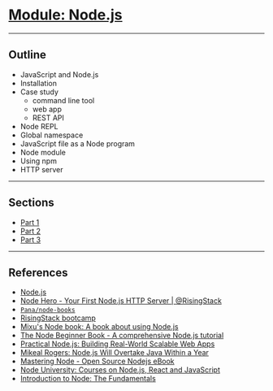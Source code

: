 # [Module: Node.js](https://gitlab.com/impactbyte-arkademy/module-nodejs)

--------------------------------------------------------------------------------

## Outline

- JavaScript and Node.js
- Installation
- Case study
  - command line tool
  - web app
  - REST API
- Node REPL
- Global namespace
- JavaScript file as a Node program
- Node module
- Using npm
- HTTP server

--------------------------------------------------------------------------------

## Sections

- [Part 1](./1-NODEJS-DASAR.md)
- [Part 2](./2-NODEJS-MODULE.md)
- [Part 3](./3-NODEJS-SERVER.md)

--------------------------------------------------------------------------------

## References

- [Node.js](https://nodejs.org/en)
- [Node Hero - Your First Node.js HTTP Server | @RisingStack](https://blog.risingstack.com/your-first-node-js-http-server)
- [`Pana/node-books`](https://github.com/Pana/node-books)
- [RisingStack bootcamp](https://github.com/RisingStack/risingstack-bootcamp)
- [Mixu's Node book: A book about using Node.js](http://book.mixu.net/node)
- [The Node Beginner Book - A comprehensive Node.js tutorial](https://www.nodebeginner.org)
- [Practical Node.js: Building Real-World Scalable Web Apps](https://github.com/azat-co/practicalnode)
- [Mikeal Rogers: Node.js Will Overtake Java Within a Year](https://thenewstack.io/open-source-profile-mikeal-rogers-node-js)
- [Mastering Node - Open Source Nodejs eBook](https://visionmedia.github.io/masteringnode)
- [Node University: Courses on Node.js, React and JavaScript](https://node.university/courses/category/free)
- [Introduction to Node: The Fundamentals](https://egghead.io/courses/introduction-to-node-the-fundamentals)
